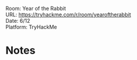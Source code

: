 Room: Year of the Rabbit \
URL: https://tryhackme.com/r/room/yearoftherabbit \
Date: 6/12 \
Platform: TryHackMe 

# Notes



